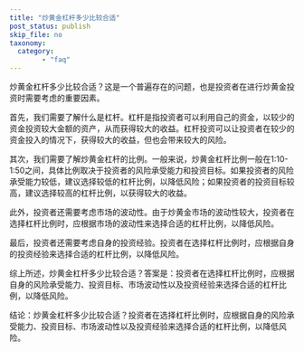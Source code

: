 ```yaml
---
title: "炒黄金杠杆多少比较合适"
post_status: publish
skip_file: no
taxonomy:
  category:
        - "faq"
---
```


炒黄金杠杆多少比较合适？这是一个普遍存在的问题，也是投资者在进行炒黄金投资时需要考虑的重要因素。

首先，我们需要了解什么是杠杆。杠杆是指投资者可以利用自己的资金，以较少的资金投资较大金额的资产，从而获得较大的收益。杠杆投资可以让投资者在较少的资金投入的情况下，获得较大的收益，但也会带来较大的风险。

其次，我们需要了解炒黄金杠杆的比例。一般来说，炒黄金杠杆比例一般在1:10-1:50之间，具体比例取决于投资者的风险承受能力和投资目标。如果投资者的风险承受能力较低，建议选择较低的杠杆比例，以降低风险；如果投资者的投资目标较高，建议选择较高的杠杆比例，以获得较大的收益。

此外，投资者还需要考虑市场的波动性。由于炒黄金市场的波动性较大，投资者在选择杠杆比例时，应根据市场的波动性来选择合适的杠杆比例，以降低风险。

最后，投资者还需要考虑自身的投资经验。投资者在选择杠杆比例时，应根据自身的投资经验来选择合适的杠杆比例，以降低风险。

综上所述，炒黄金杠杆多少比较合适？答案是：投资者在选择杠杆比例时，应根据自身的风险承受能力、投资目标、市场波动性以及投资经验来选择合适的杠杆比例，以降低风险。

结论：炒黄金杠杆多少比较合适？投资者在选择杠杆比例时，应根据自身的风险承受能力、投资目标、市场波动性以及投资经验来选择合适的杠杆比例，以降低风险。
